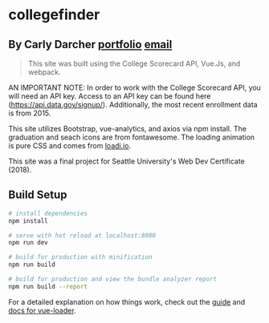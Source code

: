 # collegefinder

## By Carly Darcher [portfolio](http://carlydarcher.com/) [email](casdarcher@gmail.com)

> This site was built using the College Scorecard API, Vue.Js, and webpack. 

AN IMPORTANT NOTE: In order to work with the College Scorecard API, you will need an API key. Access to an API key can be found here (https://api.data.gov/signup/). Additionally, the most recent enrollment data is from 2015. 

This site utilizes Bootstrap, vue-analytics, and axios via npm install. The graduation and seach icons are from fontawesome. The loading animation is pure CSS and comes from [loadi.io](https://loading.io/css/). 

This site was a final project for Seattle University's Web Dev Certificate (2018). 




## Build Setup

``` bash
# install dependencies
npm install

# serve with hot reload at localhost:8080
npm run dev

# build for production with minification
npm run build

# build for production and view the bundle analyzer report
npm run build --report
```

For a detailed explanation on how things work, check out the [guide](http://vuejs-templates.github.io/webpack/) and [docs for vue-loader](http://vuejs.github.io/vue-loader).
